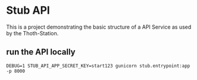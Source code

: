 # Stub API

This is a project demonstrating the basic structure of a API Service as used by the Thoth-Station.

## run the API locally

`DEBUG=1 STUB_API_APP_SECRET_KEY=start123 gunicorn stub.entrypoint:app -p 8000`